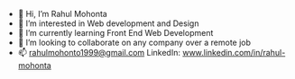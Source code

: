 - 👋 Hi, I’m Rahul Mohonta
- 👀 I’m interested in Web development and Design
- 🌱 I’m currently learning Front End Web Development
- 💞️ I’m looking to collaborate on any company over a remote job
- 📫 rahulmohonto1999@gmail.com
LinkedIn: www.linkedin.com/in/rahul-mohonta

<!---
rahulmohonto/rahulmohonto is a ✨ special ✨ repository because its `README.md` (this file) appears on your GitHub profile.
You can click the Preview link to take a look at your changes.
--->
